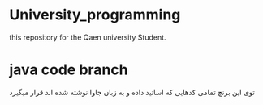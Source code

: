 # University_programming
this repository for the Qaen university Student.

# java code branch
توی این برنچ تمامی کدهایی که اساتید داده و به زبان جاوا نوشته شده اند قرار میگیرد
